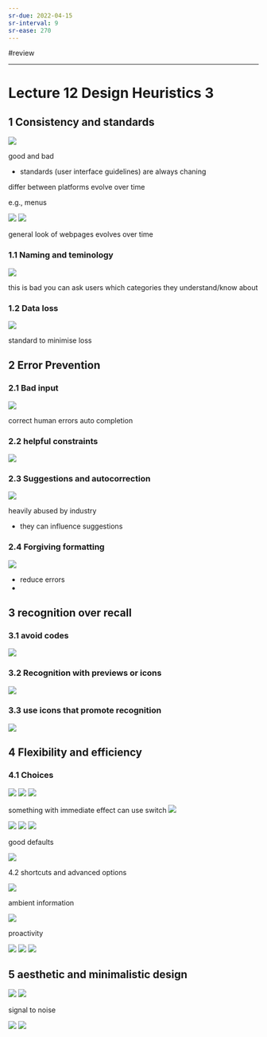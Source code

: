 ```yaml
---
sr-due: 2022-04-15
sr-interval: 9
sr-ease: 270
---
```

#review

---

# Lecture 12 Design Heuristics 3
## 1 Consistency and standards

![](https://i.imgur.com/H8rlxo7.png)

good and bad
- standards (user interface guidelines) are always chaning

differ between platforms
evolve over time

e.g., menus

![](https://i.imgur.com/IfaMADw.png)
![](https://i.imgur.com/HqYzadh.png)

general look of webpages  evolves over time

### 1.1 Naming and teminology

![](https://i.imgur.com/3PwEOmn.png)

this is bad
you can ask users which categories they understand/know about 

### 1.2 Data loss
![](https://i.imgur.com/23IxWiN.png)

standard to minimise loss

## 2 Error Prevention

### 2.1 Bad input

![](https://i.imgur.com/54tVH7B.png)

correct human errors
auto completion

### 2.2 helpful constraints

![](https://i.imgur.com/n4HT5L9.png)

### 2.3 Suggestions and autocorrection

![](https://i.imgur.com/c2l9MWy.png)

heavily abused by industry
- they can influence suggestions

### 2.4 Forgiving formatting

![](https://i.imgur.com/ldZUMer.png)

- reduce errors
- 

## 3 recognition over recall

### 3.1 avoid codes

![](https://i.imgur.com/B8sJxd6.png)

### 3.2 Recognition with previews or icons

![](https://i.imgur.com/UBmJl6Y.png)

### 3.3 use icons that promote recognition

![](https://i.imgur.com/adjt5nv.png)

## 4 Flexibility and efficiency

### 4.1 Choices

![](https://i.imgur.com/lUBB7EN.png#invert)
![](https://i.imgur.com/1OaTaPg.png#invert)
![](https://i.imgur.com/8KaFDme.png#invert)

something with immediate effect can use switch
![](https://i.imgur.com/COR8E7w.png#invert)

![](https://i.imgur.com/EQbB1Ep.png#invert)
![](https://i.imgur.com/QhFssbP.png#invert)
![](https://i.imgur.com/PG2Iu9a.png#invert)

good defaults

![](https://i.imgur.com/pj5Ztij.png)

4.2 shortcuts and advanced options

![](https://i.imgur.com/0OG7qRx.png)

ambient information

![](https://i.imgur.com/s2zyIws.png)

proactivity

![](https://i.imgur.com/gmDLWMO.png)
![](https://i.imgur.com/Izu8bQX.png)
![](https://i.imgur.com/hiGeXW3.png)

## 5 aesthetic and minimalistic design

![](https://i.imgur.com/Oywxwgq.png)
![](https://i.imgur.com/xgfgEtm.png)

signal to noise

![](https://i.imgur.com/6bLaHS6.png)
![](https://i.imgur.com/qF21SST.png)

















